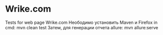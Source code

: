 # Wrike.com
Tests for web page Wrike.com
Неободимо установить Maven и Firefox
in cmd: 
mvn clean test
Затем, для генерации отчета allure:
mvn allure:serve
